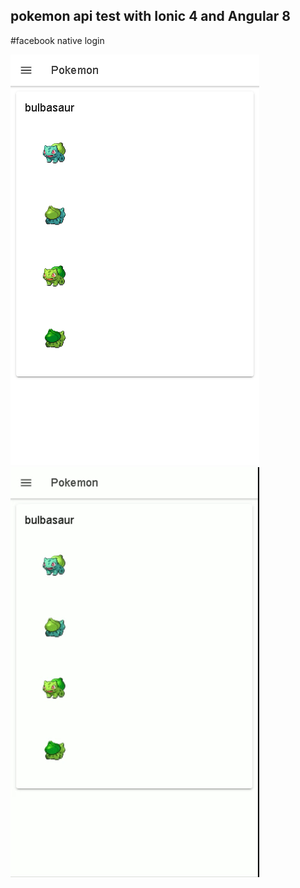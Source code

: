 ## pokemon api test with Ionic 4 and Angular 8
#facebook native login

![image](src/assets/icon/pokemon.png)
![gif](src/assets/icon/pokemon.gif)